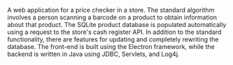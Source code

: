 A web application for a price checker in a store. 
The standard algorithm involves a person scanning a barcode on a product 
to obtain information about that product. 
The SQLite product database is populated automatically using a request 
to the store's cash register API. In addition to the standard functionality, 
there are features for updating and completely rewriting the database. 
The front-end is built using the Electron framework, while the backend is written in Java using JDBC, Servlets, and Log4j.
